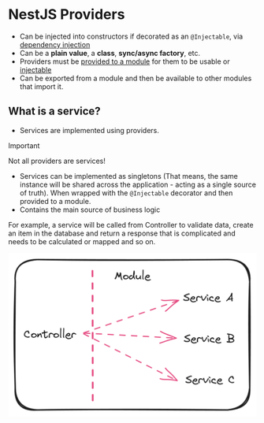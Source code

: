 # NestJS Providers

- Can be injected into constructors if decorated as an `@Injectable`, via <ins>dependency injection</ins>
- Can be a **plain value**, a **class**, **sync/async factory**, etc.
- Providers must be <ins>provided to a module</ins> for them to be usable or <ins>injectable</ins>
- Can be exported from a module and then be available to other modules that import it.

## What is a service?

- Services are implemented using providers.

> [!IMPORTANT]
> Not all providers are services!

- Services can be implemented as singletons (That means, the same instance will be shared across the application - acting as a single source of truth). When wrapped with the `@Injectable` decorator and then provided to a module.
- Contains the main source of business logic

For example, a service will be called from Controller to validate data, create an item in the database and return a response that is complicated and needs to be calculated or mapped and so on.

![NestJs Provider](./images/NestJs-provider.png)